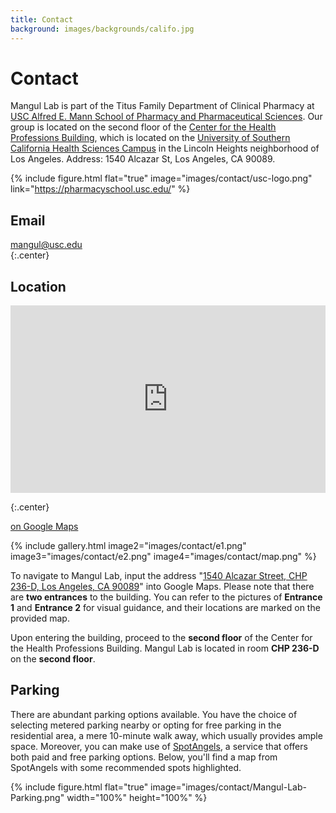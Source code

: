 ```yaml
---
title: Contact
background: images/backgrounds/califo.jpg
---
```


# <i class="fas fa-envelope"></i>Contact

Mangul Lab is part of the Titus Family Department of Clinical Pharmacy at [USC Alfred E. Mann School of Pharmacy and Pharmaceutical Sciences](https://mann.usc.edu/).
Our group is located on the second floor of the [Center for the Health Professions Building](https://calendar.usc.edu/center_for_the_health_professions_building_chp#.X9EwxmQzaTd), which is located on the [University of Southern California Health Sciences Campus](https://visit.usc.edu/maps-directions/health-sciences-campus/) in the Lincoln Heights neighborhood of Los Angeles. Address: 1540 Alcazar St, Los Angeles, CA 90089.

{%
  include figure.html
  flat="true"
  image="images/contact/usc-logo.png"
  link="https://pharmacyschool.usc.edu/"
%}

## <i class="fas fa-envelope fa-sm"></i>Email

[mangul@usc.edu](mailto:mangul@usc.edu)  
{:.center}

## <i class="fas fa-map-marked fa-sm"></i>Location

<div align="center"> 
  <iframe src="https://www.google.com/maps/embed?pb=!1m18!1m12!1m3!1d13220.981366251248!2d-118.22255886313707!3d34.06322449736689!2m3!1f0!2f0!3f0!3m2!1i1024!2i768!4f13.1!3m3!1m2!1s0x80c2c5d8c664f759%3A0x5e62519437113819!2s1540%20Alcazar%20St%20d%2C%20Los%20Angeles%2C%20CA%2090089!5e0!3m2!1sen!2sus!4v1708828626829!5m2!1sen!2sus" 
  width="100%" 
  height="300" 
  style="border:0;" 
  allowfullscreen="" 
  loading="lazy" 
  referrerpolicy="no-referrer-when-downgrade">
  </iframe> 
</div>

{:.center}

[<i class="fas fa-external-link-alt"></i> on Google Maps](https://www.google.com/maps/search/1540+Alcazar+Street,+CHP+236-D,+Los+Angeles,+CA+90089/@34.0632125,-118.2066798,705m/data=!3m2!1e3!4b1?entry=ttu)

{%
  include gallery.html
  image2="images/contact/e1.png"
  image3="images/contact/e2.png"
  image4="images/contact/map.png"
%}

To navigate to Mangul Lab, input the address "[1540 Alcazar Street, CHP 236-D, Los Angeles, CA 90089](https://www.google.com/maps/place/1540+Alcazar+St+d,+Los+Angeles,+CA+90089,+USA/@34.0632245,-118.2225589,2819m/data=!3m2!1e3!4b1!4m9!1m2!2m1!1s1540+Alcazar+Street,+CHP+236-D,+Los+Angeles,+CA+90089!3m5!1s0x80c2c5d8c664f759:0x5e62519437113819!8m2!3d34.0632081!4d-118.2041049!15sCjUxNTQwIEFsY2F6YXIgU3RyZWV0LCBDSFAgMjM2LUQsIExvcyBBbmdlbGVzLCBDQSA5MDA4OZIBEGNvbXBvdW5kX3NlY3Rpb27gAQA?entry=ttu)" into Google Maps. Please note that there are **two entrances** to the building. You can refer to the pictures of **Entrance 1** and **Entrance 2** for visual guidance, and their locations are marked on the provided map.

Upon entering the building, proceed to the **second floor** of the Center for the Health Professions Building. Mangul Lab is located in room **CHP 236-D** on the **second floor**.

## <i class="fas fa-car"></i>Parking

There are abundant parking options available. You have the choice of selecting metered parking nearby or opting for free parking in the residential area, a mere 10-minute walk away, which usually provides ample space. Moreover, you can make use of [SpotAngels](https://www.spotangels.com/), a service that offers both paid and free parking options. Below, you'll find a map from SpotAngels with some recommended spots highlighted.

{%
  include figure.html
  flat="true"
  image="images/contact/Mangul-Lab-Parking.png"
  width="100%" height="100%"
%}


